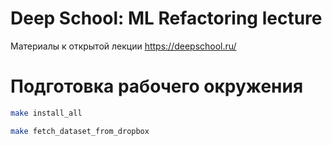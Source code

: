# Deep School: ML Refactoring lecture
Материалы к открытой лекции https://deepschool.ru/

# Подготовка рабочего окружения

```bash
make install_all
```

```bash
make fetch_dataset_from_dropbox
```
